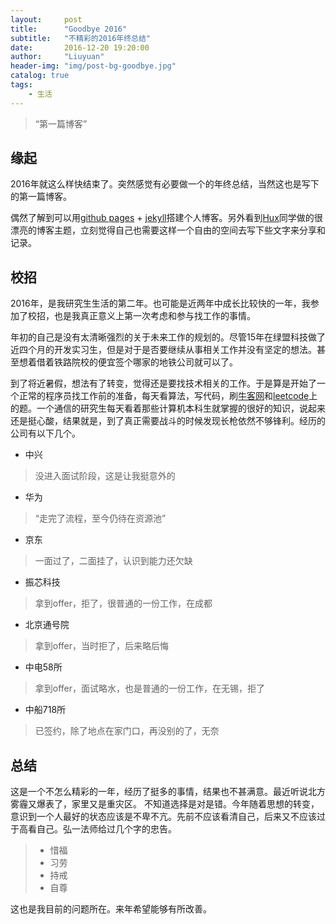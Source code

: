 ```yaml
---
layout:     post
title:      "Goodbye 2016"
subtitle:   "不精彩的2016年终总结"
date:       2016-12-20 19:20:00
author:     "Liuyuan"
header-img: "img/post-bg-goodbye.jpg"
catalog: true
tags:
    - 生活
---
```


> “第一篇博客”



## 缘起

2016年就这么样快结束了。突然感觉有必要做一个的年终总结，当然这也是写下的第一篇博客。

偶然了解到可以用[github pages](https://pages.github.com/) + [jekyll](https://jekyllrb.com/)搭建个人博客。另外看到[Hux](https://www.huangxuan.me)同学做的很漂亮的博客主题，立刻觉得自己也需要这样一个自由的空间去写下些文字来分享和记录。

## 校招
2016年，是我研究生生活的第二年。也可能是近两年中成长比较快的一年，我参加了校招，也是我真正意义上第一次考虑和参与找工作的事情。

年初的自己是没有太清晰强烈的关于未来工作的规划的。尽管15年在绿盟科技做了近四个月的开发实习生，但是对于是否要继续从事相关工作并没有坚定的想法。甚至想着借着铁路院校的便宜签个哪家的地铁公司就可以了。

到了将近暑假，想法有了转变，觉得还是要找技术相关的工作。于是算是开始了一个正常的程序员找工作前的准备，每天看算法，写代码，刷[牛客网](http://www.nowcoder.com)和[leetcode](http://www.leetcode.com)上的题。一个通信的研究生每天看着那些计算机本科生就掌握的很好的知识，说起来还是挺心酸，结果就是，到了真正需要战斗的时候发现长枪依然不够锋利。经历的公司有以下几个。

* 中兴

> 没进入面试阶段，这是让我挺意外的

* 华为
> “走完了流程，至今仍待在资源池”

* 京东
>一面过了，二面挂了，认识到能力还欠缺
* 振芯科技
>拿到offer，拒了，很普通的一份工作，在成都
* 北京通号院
>拿到offer，当时拒了，后来略后悔
* 中电58所
>拿到offer，面试略水，也是普通的一份工作，在无锡，拒了
* 中船718所
>已签约，除了地点在家门口，再没别的了，无奈

## 总结

这是一个不怎么精彩的一年，经历了挺多的事情，结果也不甚满意。最近听说北方雾霾又爆表了，家里又是重灾区。
不知道选择是对是错。今年随着思想的转变，意识到一个人最好的状态应该是不卑不亢。先前不应该看清自己，后来又不应该过于高看自己。弘一法师给过几个字的忠告。
>* 惜福
>* 习劳
>* 持戒
>* 自尊

这也是我目前的问题所在。来年希望能够有所改善。

